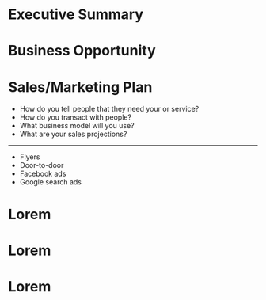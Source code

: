 # Executive Summary

# Business Opportunity

# Sales/Marketing Plan

- How do you tell people that they need your or service?
- How do you transact with people?
- What business model will you use?
- What are your sales projections?
---
- Flyers
- Door-to-door
- Facebook ads
- Google search ads

# Lorem

# Lorem

# Lorem
